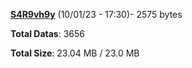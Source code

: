 [**S4R9vh9y**](/data/S4R9vh9y.txt) (10/01/23 - 17:30)- 2575 bytes

**Total Datas**: 3656

**Total Size**: 23.04 MB / 23.0 MB